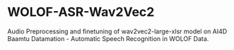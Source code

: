 # WOLOF-ASR-Wav2Vec2
 Audio Preprocessing and finetuning of wav2vec2-large-xlsr model on AI4D Baamtu Datamation - Automatic Speech Recognition in WOLOF Data.
